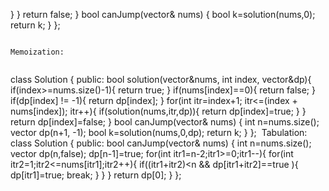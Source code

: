 }
}
return false;
}
bool canJump(vector<int>& nums) {
bool k=solution(nums,0);
return k;
}
};
```
​
Memoization:
​
```
class Solution {
public:
bool solution(vector<int>&nums, int index, vector<int>&dp){
if(index>=nums.size()-1){ return true; }
if(nums[index]==0){ return false; }
if(dp[index] != -1){ return dp[index]; }
for(int itr=index+1; itr<=(index + nums[index]); itr++){
if(solution(nums,itr,dp)){
return dp[index]=true;
}
}
return dp[index]=false;
}
bool canJump(vector<int>& nums) {
int n=nums.size();
vector<int> dp(n+1, -1);
bool k=solution(nums,0,dp);
return k;
}
};
​
Tabulation:
​
class Solution {
public:
bool canJump(vector<int>& nums) {
int n=nums.size();
vector<bool> dp(n,false);
dp[n-1]=true;
for(int itr1=n-2;itr1>=0;itr1--){
for(int itr2=1;itr2<=nums[itr1];itr2++){
if((itr1+itr2)<n && dp[itr1+itr2]==true ){
dp[itr1]=true;
break;
}
}
}
return dp[0];
}
};
​